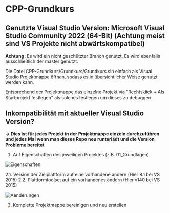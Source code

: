 # CPP-Grundkurs
## Genutzte Visual Studio Version: Microsoft Visual Studio Community 2022 (64-Bit)  (Achtung meist sind VS Projekte nicht abwärtskompatibel)

**Achtung:** Es wird ein nicht geschützter Branch genutzt. Es wird ebenfalls ausschließlich der master genutzt.

Die Datei CPP-Grundkurs/Grundkurs/Grundkurs.sln einfach als Visual Studio Projektmappe öffnen, sodass es in übersichtlicher Weise genutzt werden kann.

Entsprechend der Projektmappe das einzelne Projekt via "Rechtsklick + Als Startprojekt festlegen" als solches festlegen um dieses zu debuggen.

## Inkompatibilität mit aktueller Visual Studio Version?
**-> Dies ist für jedes Projekt in der Projektmappe einzeln durchzuführen und jedes Mal wenn man dieses Repo neu runterlädt und die Version Probleme bereitet**

1. Auf Eigenschaften des jeweiligen Projektes (z.B. 01_Grundlagen)

![Eigenschaften](https://github.com/adrianweidig/CPP-Grundkurs/blob/master/Bilder/Eigenschaften.PNG?raw=true)

2.1. Version der Zielplattform auf eine vorhandene ändern (Hier 8.1 bei VS 2015)
2.2. Plattformtoolset auf ein vorhandenes ändern (Hier v140 bei VS 2015)

![Aenderungen](https://github.com/adrianweidig/CPP-Grundkurs/blob/master/Bilder/%C3%84nderungen.PNG?raw=true)

3. Komplette Projektmappe bereinigen und neu erstellen

